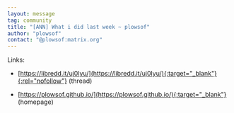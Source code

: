 ```yaml
---
layout: message
tag: community
title: "[ANN] What i did last week ~ plowsof"
author: "plowsof"	
contact: "@plowsof:matrix.org"
---
```


Links: 

- [https://libredd.it/uj0lyu/](https://libredd.it/uj0lyu/){:target="_blank"}{:rel="nofollow"} (thread)

- [https://plowsof.github.io/](https://plowsof.github.io/){:target="_blank"} (homepage)
